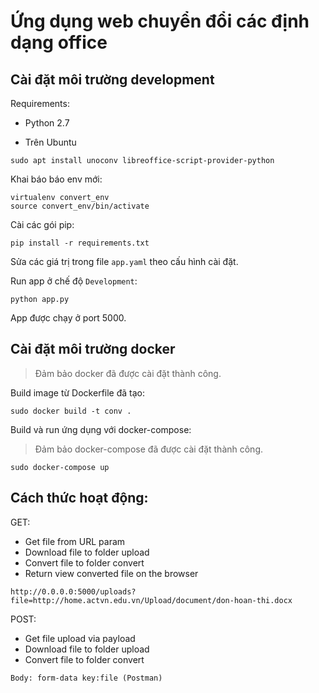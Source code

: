 # Ứng dụng web chuyển đổi các định dạng office 

## Cài đặt môi trường development

Requirements:
- Python 2.7

- Trên Ubuntu

```
sudo apt install unoconv libreoffice-script-provider-python
```

Khai báo báo env mới:

```
virtualenv convert_env
source convert_env/bin/activate
```

Cài các gói pip:

```
pip install -r requirements.txt
```

Sửa các giá trị trong file `app.yaml` theo cấu hình cài đặt.


Run app ở chế độ `Development`:

```
python app.py
```

App được chạy ở port 5000.

## Cài đặt môi trường docker 

> Đảm bảo docker đã được cài đặt thành công.

Build image từ Dockerfile đã tạo:

```
sudo docker build -t conv .
```

Build và run ứng dụng với docker-compose:

> Đảm bảo docker-compose đã được cài đặt thành công.

```
sudo docker-compose up
```

## Cách thức hoạt động:

GET:

- Get file from URL param
- Download file to folder upload
- Convert file to folder convert 
- Return view converted file on the browser

```
http://0.0.0.0:5000/uploads?file=http://home.actvn.edu.vn/Upload/document/don-hoan-thi.docx
```

POST:

- Get file upload via payload
- Download file to folder upload
- Convert file to folder convert 

``` 
Body: form-data key:file (Postman)
```
